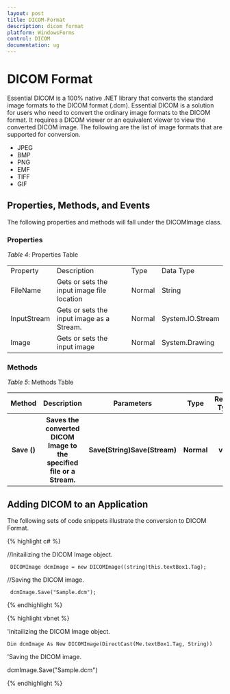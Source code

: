```yaml
---
layout: post
title: DICOM-Format
description: dicom format
platform: WindowsForms
control: DICOM 
documentation: ug
---
```


# DICOM Format

Essential DICOM is a 100% native .NET library that converts the standard image formats to the DICOM format (.dcm). Essential DICOM is a solution for users who need to convert the ordinary image formats to the DICOM format. It requires a DICOM viewer or an equivalent viewer to view the converted DICOM image. The following are the list of image formats that are supported for conversion.

* JPEG
* BMP
* PNG
* EMF
* TIFF
* GIF

## Properties, Methods, and Events 


The following properties and methods will fall under the DICOMImage class.

### Properties

_Table_ _4_: Properties Table

<table>
<tr>
<td>
Property </td><td>
Description </td><td>
Type </td><td>
Data Type </td></tr>
<tr>
<td>
FileName </td><td>
Gets or sets the input image file location </td><td>
Normal </td><td>
String</td></tr>
<tr>
<td>
InputStream</td><td>
Gets or sets the input image as a Stream.</td><td>
Normal</td><td>
System.IO.Stream</td></tr>
<tr>
<td>
Image</td><td>
Gets or sets the input image</td><td>
Normal</td><td>
System.Drawing</td></tr>
</table>

### Methods

_Table_ _5_: Methods Table

<table>
<tr>
<th>
Method </th><th>
Description </th><th>
Parameters </th><th>
Type </th><th>
Return Type </th></tr>
<tr>
<th>
Save ()</th><th>
Saves the converted DICOM Image to the specified file or a Stream.</th><th>
Save(String)Save(Stream) </th><th>
Normal </th><th>
void </th></tr>
</table>

## Adding DICOM to an Application 

The following sets of code snippets illustrate the conversion to DICOM Format.

{% highlight c# %}

   //Initailizing the DICOM Image object.

     DICOMImage dcmImage = new DICOMImage((string)this.textBox1.Tag);

   //Saving the DICOM image.

     dcmImage.Save("Sample.dcm");


{% endhighlight %}

{% highlight vbnet %}

   'Initailizing the DICOM Image object.

    Dim dcmImage As New DICOMImage(DirectCast(Me.textBox1.Tag, String))

   'Saving the DICOM image.

   dcmImage.Save("Sample.dcm")

{% endhighlight %}

